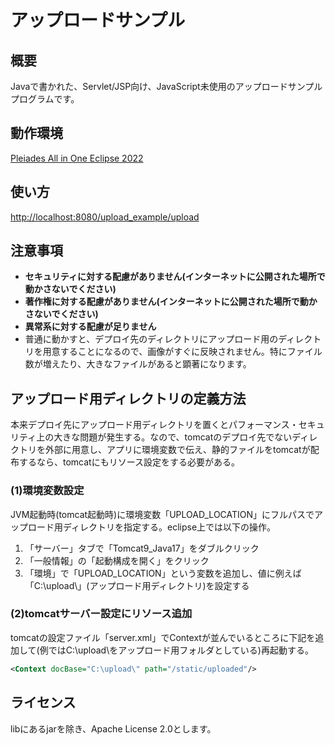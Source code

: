 # アップロードサンプル

## 概要

Javaで書かれた、Servlet/JSP向け、JavaScript未使用のアップロードサンプルプログラムです。


## 動作環境

[Pleiades All in One Eclipse 2022](https://willbrains.jp/index.html#/pleiades_distros2022.html)

## 使い方

[http://localhost:8080/upload_example/upload](http://localhost:8080/upload_example/upload)

## 注意事項

- **セキュリティに対する配慮がありません(インターネットに公開された場所で動かさないでください)**
- **著作権に対する配慮がありません(インターネットに公開された場所で動かさないでください)**
- **異常系に対する配慮が足りません**
- 普通に動かすと、デプロイ先のディレクトリにアップロード用のディレクトリを用意することになるので、画像がすぐに反映されません。特にファイル数が増えたり、大きなファイルがあると顕著になります。

## アップロード用ディレクトリの定義方法

本来デプロイ先にアップロード用ディレクトリを置くとパフォーマンス・セキュリティ上の大きな問題が発生する。なので、tomcatのデプロイ先でないディレクトリを外部に用意し、アプリに環境変数で伝え、静的ファイルをtomcatが配布するなら、tomcatにもリソース設定をする必要がある。

### (1)環境変数設定

JVM起動時(tomcat起動時)に環境変数「UPLOAD_LOCATION」にフルパスでアップロード用ディレクトリを指定する。eclipse上では以下の操作。

1. 「サーバー」タブで「Tomcat9_Java17」をダブルクリック
1. 「一般情報」の「起動構成を開く」をクリック
1. 「環境」で「UPLOAD_LOCATION」という変数を追加し、値に例えば「C:\upload\」(アップロード用ディレクトリ)を設定する


### (2)tomcatサーバー設定にリソース追加

tomcatの設定ファイル「server.xml」でContextが並んでいるところに下記を追加して(例ではC:\upload\をアップロード用フォルダとしている)再起動する。

```xml
<Context docBase="C:\upload\" path="/static/uploaded"/>
```

## ライセンス

libにあるjarを除き、Apache License 2.0とします。